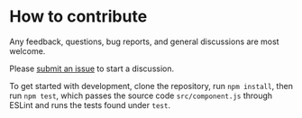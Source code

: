 # How to contribute

Any feedback, questions, bug reports, and general discussions are most welcome.

Please [submit an issue](https://github.com/curran/d3-component/issues/new) to start a discussion.

To get started with development, clone the repository, run `npm install`, then run `npm test`, which passes the source code `src/component.js` through ESLint and runs the tests found under `test`.
